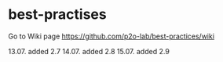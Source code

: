 # best-practises
Go to Wiki page
https://github.com/p2o-lab/best-practices/wiki

13.07. added 2.7
14.07. added 2.8
15.07. added 2.9
